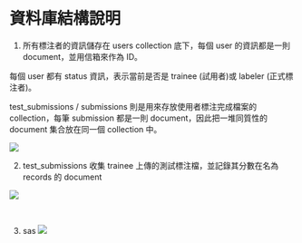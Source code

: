 # 資料庫結構說明


1. 所有標注者的資訊儲存在 users collection 底下，每個 user 的資訊都是一則 document，並用信箱來作為 ID。

  每個 user 都有 status 資訊，表示當前是否是 trainee (試用者)或 labeler (正式標注者)。

  test_submissions / submissions 則是用來存放使用者標注完成檔案的 collection，每筆 submission 都是一則 document，因此把一堆同質性的 document 集合放在同一個 collection 中。

![](https://i.imgur.com/cfrhChr.png)


2. test_submissions 收集 trainee 上傳的測試標注檔，並記錄其分數在名為 records 的 document 

![](https://i.imgur.com/yQY78oI.png)

<br>

3. sas
![](https://i.imgur.com/6CXbz48.png)
